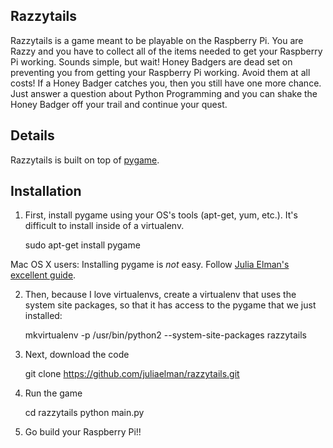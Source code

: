 ## Razzytails

Razzytails is a game meant to be playable on the Raspberry Pi. You are
Razzy and you have to collect all of the items needed to get your
Raspberry Pi working. Sounds simple, but wait! Honey Badgers are dead
set on preventing you from getting your Raspberry Pi working. Avoid
them at all costs! If a Honey Badger catches you, then you still have
one more chance. Just answer a question about Python Programming and
you can shake the Honey Badger off your trail and continue your quest.


## Details

Razzytails is built on top of [pygame](http://www.pygame.org/news.html).

## Installation

1. First, install pygame using your OS's tools (apt-get, yum, etc.). It's
difficult to install inside of a virtualenv.

    sudo apt-get install pygame

Mac OS X users: Installing pygame is *not* easy. Follow
[Julia Elman's excellent guide](http://juliaelman.com/blog/2013/04/02/installing-pygame-on-osx-mountain-lion/).


2. Then, because I love virtualenvs, create a virtualenv that uses the
system site packages, so that it has access to the pygame that we just
installed:

    mkvirtualenv -p /usr/bin/python2 --system-site-packages razzytails

3. Next, download the code

    git clone https://github.com/juliaelman/razzytails.git

4. Run the game

    cd razzytails
    python main.py

5. Go build your Raspberry Pi!!
